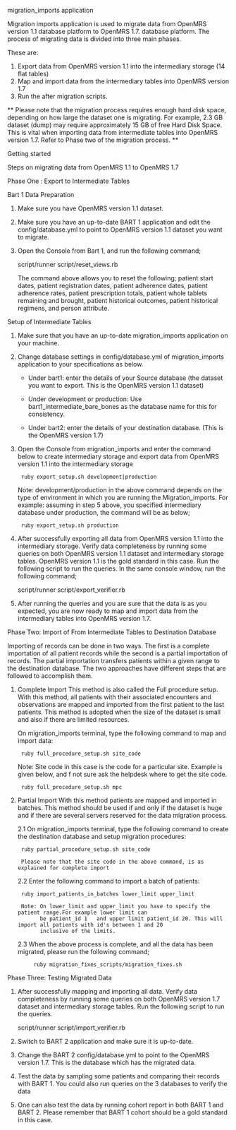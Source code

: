 migration_imports application

Migration imports application is used to migrate data from OpenMRS version 1.1 database platform to OpenMRS 1.7. database platform. The process of migrating data is divided into three main phases.

These are:
1. Export data from OpenMRS version 1.1 into the intermediary storage (14 flat tables)
2. Map and import data from the intermediary tables into OpenMRS version 1.7
3. Run the after migration scripts.

** Please note that the migration process requires enough hard disk space, depending on how large the dataset one is migrating. For example, 2.3 GB dataset (dump) may require approximately 15 GB of free Hard Disk Space. This is vital when importing data from intermediate tables into OpenMRS version 1.7. Refer to Phase two of the migration process. **

Getting started 

Steps on migrating data from OpenMRS 1.1 to OpenMRS 1.7

Phase One : Export to Intermediate Tables

Bart 1 Data Preparation

1. Make sure you have OpenMRS version 1.1 dataset.

2. Make sure you have an up-to-date BART 1 application and edit the config/database.yml to point to OpenMRS version 1.1 dataset you want to migrate.

3. Open the Console from Bart 1, and run the following command;
	
	script/runner script/reset_views.rb
	
	The command above allows you  to reset the following; patient start dates, patient registration dates, patient adherence dates, patient 	adherence rates, patient prescription totals, patient whole tablets remaining and brought, patient historical outcomes, patient historical 		regimens, and person 	attribute. 


Setup of Intermediate Tables


1. Make sure that you have an up-to-date migration_imports application on your machine.

2. Change database settings in config/database.yml of migration_imports application to your specifications as below.

	- Under bart1: enter the details of your Source database (the dataset you want to export. This is the OpenMRS version 1.1 dataset)

	- Under development or production: Use bart1_intermediate_bare_bones as the database name for this for consistency.

	- Under bart2: enter the details of your destination database. (This is the OpenMRS version 1.7)

3. Open the Console from migration_imports and enter the command below to create intermediary storage and export data from OpenMRS version 1.1 into the intermediary storage

		ruby export_setup.sh development|production

	Note: development/production in the above command depends on the type 	of environment in which you are running the Migration_imports. For 	example: assuming in step 5 above, you specified intermediary database 	under production, the command will be as below;

		ruby export_setup.sh production 

4. After successfully exporting all data from OpenMRS version 1.1 into the intermediary storage. Verify data completeness by running some queries on both OpenMRS version 1.1 dataset and intermediary storage tables. OpenMRS version 1.1 is the gold standard in this case. Run the following script to run the queries. In the same console window, run the following command;
    
    script/runner script/export_verifier.rb

5. After running the queries and you are sure that the data is as you expected, you are now ready to map and import data from the intermediary tables into OpenMRS version 1.7.


Phase Two: Import of From Intermediate Tables to Destination Database

Importing of records can be done in two ways. The first is a complete importation of all patient records while the second is a partial importation of records. The partial importation transfers patients within a given range to the destination database. The two approaches have different steps that are followed to accomplish them.

1. Complete Import
This method is also called the Full procedure setup. With this method, all patients with their associated encounters and observations are mapped and imported from the first patient to the last patients. This method is adopted when the size of the dataset is small and also if there are limited resources.

    On migration_imports terminal, type the following command to map and import data:

		ruby full_procedure_setup.sh site_code

    Note: Site code in this case is the code for a particular site. Example is given below, and f not sure ask the helpdesk where to get the site code.

		ruby full_procedure_setup.sh mpc

2. Partial Import
With this method  patients are mapped and  imported in batches. This method should be used if and only if the dataset is huge and if there are several servers reserved for the data migration process.

    2.1 On migration_imports terminal, type the following command to create the destination database and setup migration procedures:

 		ruby partial_procedure_setup.sh site_code

    	Please note that the site code in the above command, is as explained for complete import

    2.2 Enter the following command to import a batch of patients:

	    ruby import_patients_in_batches lower_limit upper_limit

        Note: On lower_limit and upper_limit you have to specify the patient range.For example lower limit can
              be patient_id 1   and upper limit patient_id 20. This will import all patients with id's between 1 and 20
              inclusive of the limits.


    2.3 When the above process is complete, and all the data has been migrated, please run the following command;

       		ruby migration_fixes_scripts/migration_fixes.sh


Phase Three: Testing Migrated Data

1. After successfully mapping and importing all data. Verify data completeness by running some queries on both OpenMRS version 1.7 dataset and intermediary storage tables. Run the following script to run the queries.
    
     script/runner script/import_verifier.rb

2. Switch to BART 2 application and make sure it is up-to-date. 

3. Change the BART 2 config/database.yml to point to the OpenMRS version 1.7. This is the database which has the migrated data.

4. Test the data by sampling some patients and comparing their records with BART 1. You could also run queries on
   the 3 databases to verify the data

5. One can also test the data by running cohort report in both BART 1 and BART 2. Please remember that BART 1 cohort should be a gold standard in this case.

